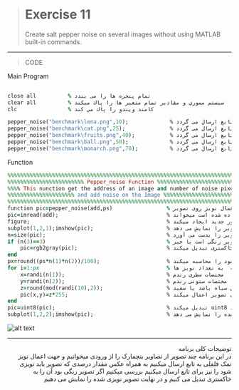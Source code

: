 
> # Exercise 11
> Create salt pepper noise on several images without using MATLAB built-in commands. 
***
>CODE

Main Program
```ruby
 
close all          % تمام پنجره ها را می بندد
clear all          % سيستم مموري و مقادير تمام متغير ها را پاك ميكند
clc                % كامند ويندو را پاك مي كند

pepper_noise("benchmark\lena.png",10);             % یک عکس از تصاویر بنچمارک انتخاب و جهت اعمال نویز به میزان 10 درصد به تابع ارسال می گردد
pepper_noise("benchmark\cat.png",25);              % یک عکس از تصاویر بنچمارک انتخاب و جهت اعمال نویزبه میزان 25 درصد به تابع ارسال می گردد
pepper_noise("benchmark\fruits.png",40);           % یک عکس از تصاویر بنچمارک انتخاب و جهت اعمال نویز به میزان 40 درصد به تابع ارسال می گردد
pepper_noise("benchmark\ball.png",50);             % یک عکس از تصاویر بنچمارک انتخاب و جهت اعمال نویز به میزان 50 درصد به تابع ارسال می گردد
pepper_noise("benchmark\monarch.png",70);          % یک عکس از تصاویر بنچمارک انتخاب و جهت اعمال نویز به میزان 70 درصد به تابع ارسال می گردد
```
Function
```ruby
%%%%%%%%%%%%%%%%%%%%%%%%%%%%%%%%%%%%%%%%%%%%%%%%%%%%%%%%%%%%%%%%%%%%%%%%%%%
%%%%%%%%%%%%%%%%%%%%%%%% Pepper_noise Function %%%%%%%%%%%%%%%%%%%%%%%%%%%%
%%%% This nunction get the address of an image and number of noise pixel%%%
%%%%%%%%%%%%%%%%%%%%% and add noise on the Image %%%%%%%%%%%%%%%%%%%%%%%%%%
%%%%%%%%%%%%%%%%%%%%%%%%%%%%%%%%%%%%%%%%%%%%%%%%%%%%%%%%%%%%%%%%%%%%%%%%%%%
function pic=pepper_noise(add,ps)                 % تابع اعمال نویز روی تصویر
pic=imread(add);                                  % تصویر را با توجه به آدرس که به تابع داده شده است میخواند
figure;                                           % یک فیگور جدید ایجاد میکند
subplot(1,2,1);imshow(pic);                       % تصویر را نمایش می دهد
n=size(pic);                                      % ابعاد تصویر را بدست می آورد
if (n(3)==3)                                      % بررسی میکند تصویر رنگی است یا خیر
    pic=rgb2gray(pic);                            % اگر رنگی بود آن را به خاکستری تبدیل میکند
end 
px=round((ps*n(1)*n(2))/100);                     % با توجه به درصد مقدار پیکسل که باید نویزی شود را محاسبه میکند
for i=1:px                                        % حلقه  به تعداد نویز ها
    x=randi(n(1));                                % مختصات سطری رندم
    y=randi(n(2));                                % مختصات ستونی رندم 
    z=round(mod(randi(10),2));                    % به صورت رندم مشخص میکند پیکسل سیاه باشد یا سفید
    pic(x,y)=z*255;                               % نویز را روی تصویر اعمال میکند
end
pic=uint8(pic);                                   % تبدیل میکند uint8 تصویر را به مد 
subplot(1,2,2);imshow(pic);                       % تصویر نویزی شده را نمایش می دهد
```
![alt text](https://github.com/semnan-university-ai/image-processing-class/blob/93c12db2cfb86ef4cdafcc446aafe05d26bf73ea/excersiecs/alirezachaji/11/Exce11.png)
***
<div dir="rtl">
توضیحات کلی برنامه <br />
 در این برنامه چند تصویر از تصاویر بنچمارک را از ورودی میخوانیم و جهت اعمال نویز نمک فلفلی به تابع ارسال میکنیم
 به همراه عکس مقدار درصدی که تصویر باید نویزی شود را نیز برای تابع ارسال میکنیم
 بررسی میکنیم اگر تصویر رنگی بود آن را به خاکستری تبدیل می کنیم
 و در نهایت تصویر نویزی شده را نمایش می دهیم
</div>
